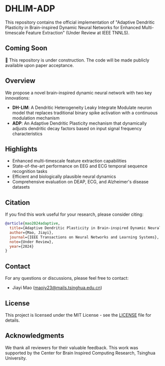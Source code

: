 # DHLIM-ADP

This repository contains the official implementation of "Adaptive Dendritic Plasticity in Brain-inspired Dynamic Neural Networks for Enhanced Multi-timescale Feature Extraction" (Under Review at IEEE TNNLS).

## Coming Soon
🚧 This repository is under construction. The code will be made publicly available upon paper acceptance.

## Overview
We propose a novel brain-inspired dynamic neural network with two key innovations:
- **DH-LIM**: A Dendritic Heterogeneity Leaky Integrate Modulate neuron model that replaces traditional binary spike activation with a continuous modulation mechanism
- **ADP**: An Adaptive Dendritic Plasticity mechanism that dynamically adjusts dendritic decay factors based on input signal frequency characteristics

## Highlights
- Enhanced multi-timescale feature extraction capabilities
- State-of-the-art performance on EEG and ECG temporal sequence recognition tasks
- Efficient and biologically plausible neural dynamics
- Comprehensive evaluation on DEAP, ECG, and Alzheimer's disease datasets

## Citation
If you find this work useful for your research, please consider citing:
```bibtex
@article{mao2024adaptive,
  title={Adaptive Dendritic Plasticity in Brain-inspired Dynamic Neural Networks for Enhanced Multi-timescale Feature Extraction},
  author={Mao, Jiayi},
  journal={IEEE Transactions on Neural Networks and Learning Systems},
  note={Under Review},
  year={2024}
}
```

## Contact
For any questions or discussions, please feel free to contact:
- Jiayi Mao (maojy23@mails.tsinghua.edu.cn)

## License
This project is licensed under the MIT License - see the [LICENSE](LICENSE) file for details.

## Acknowledgments
We thank all reviewers for their valuable feedback. This work was supported by the Center for Brain Inspired Computing Research, Tsinghua University.
